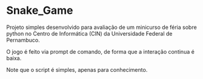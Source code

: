 # Snake_Game

Projeto simples desenvolvido para avaliação de um minicurso de féria sobre python no Centro de Informática (CIN) da Universidade Federal de Pernambuco.

O jogo é feito via prompt de comando, de forma que a interação continua é baixa.

Note que o script é simples, apenas para conhecimento.

